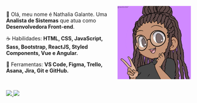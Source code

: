 <img src="nath-avatar.png" min-width="200px" max-width="200px" width="200px" align="right" alt="Avatar">

<p align="left"> 
 🖖 Olá, meu nome é Nathalia Galante. Uma <strong>Analista de Sistemas</strong> que atua como <strong>Desenvolvedora Front-end</strong>.
</p>

<p align="left">
 ☕ Habilidades: <strong>HTML, CSS, JavaScript, Sass, Bootstrap, ReactJS, Styled Components, Vue e Angular.</strong>
</p>

<p align="left">
  💼 Ferramentas: <strong>VS Code, Figma, Trello, Asana, Jira, Git e GitHub.</strong>
</p>


<br>

<p align="left">
  <a href="mailto:nathsgg@gmail.com" alt="Gmail" target="_blank">
    <img src="https://img.shields.io/badge/Gmail-6610F2?style=for-the-badge&logo=gmail&logoColor=white">
  </a>
  
  <a href="https://www.linkedin.com/in/nathaliagalante/" alt="Linkedin">
    <img src="https://img.shields.io/badge/-Linkedin-6610F2?style=for-the-badge&logo=Linkedin&logoColor=FFFFFF&link=https://www.linkedin.com/in/iuricode"/>
  </a>
</p>
  
